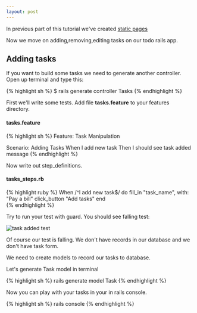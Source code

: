 ```yaml
---
layout: post
---
```


In previous part of this tutorial we've created [static pages](http://masteruby.github.io/weekly-rails/2014/03/22/how-to-create-todo-list-app-static-pages.md)

Now we move on adding,removing,editing tasks on our todo rails app.

## Adding tasks

If you want to build some tasks we need to generate another controller. Open
up terminal and type this:

{% highlight sh %}
$ rails generate controller Tasks
{% endhighlight %}

First we'll write some tests. Add file **tasks.feature** to your features
directory.

#### tasks.feature

{% highlight sh %}
Feature: Task Manipulation

Scenario: Adding Tasks
  When I add new task
  Then I should see task added message
{% endhighlight %}

Now write out step_definitions.

#### tasks_steps.rb

{% highlight ruby %}
When /^I add new task$/ do
  fill_in "task_name", with: "Pay a bill"
  click_button "Add tasks"
end  
{% endhighlight %}

Try to run your test with guard. You should see falling test:

![task added test](/images/task_falling.png)

Of course our test is falling. We don't have records in our database and we
don't have task form.

We need to create models to record our tasks to database.

Let's generate Task model in terminal

{% highlight sh %}
rails generate model Task
{% endhighlight %}

Now you can play with your tasks in your in rails console.

{% highlight sh %}
rails console 
{% endhighlight %}





